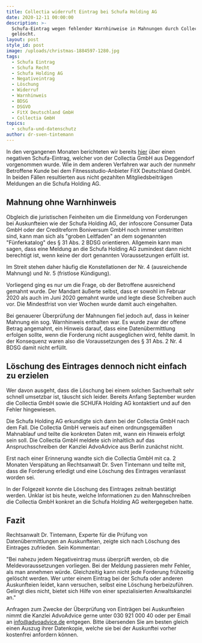 ```yaml
---
title: Collectia widerruft Eintrag bei Schufa Holding AG
date: 2020-12-11 00:00:00
description: >-
  Schufa-Eintrag wegen fehlender Warnhinweise in Mahnungen durch Collectia GmbH
  gelöscht.
layout: post
style_id: post
image: /uploads/christmas-1884597-1280.jpg
tags:
  - Schufa Eintrag
  - Schufa Recht
  - Schufa Holding AG
  - Negativeintrag
  - Löschung
  - Widerruf
  - Warnhinweis
  - BDSG
  - DSGVO
  - FitX Deutschland GmbH
  - Collectia GmbH
topics:
  - schufa-und-datenschutz
author: dr-sven-tintemann
---
```


In den vergangenen Monaten berichteten wir bereits [hier](https://www.anwalt.de/rechtstipps/landgericht-berlin-verurteilt-inkassofirma-zu-euro-schmerzensgeld-nach-schufa-eintrag_182876.html)&nbsp;über einen negativen Schufa-Eintrag, welcher von der Collectia GmbH aus Deggendorf vorgenommen wurde. Wie in dem anderen Verfahren war auch der nunmehr Betroffene Kunde bei dem Fitnessstudio-Anbieter FitX Deutschland GmbH. In beiden Fällen resultierten aus nicht gezahlten Mitgliedsbeiträgen Meldungen an die Schufa Holding AG.

## Mahnung ohne Warnhinweis&nbsp;

Obgleich die juristischen Feinheiten um die Einmeldung von Forderungen bei Auskunfteien wie der Schufa Holding AG, der infoscore Consumer Data GmbH oder der Creditreform Boniversum GmbH noch immer umstritten sind, kann man sich als "groben Leitfaden" an dem sogenannten "Fünferkatalog" des &sect; 31 Abs. 2 BDSG orientieren. Allgemein kann man sagen, dass eine Meldung an die Schufa Holding AG zumindest dann nicht berechtigt ist, wenn keine der dort genannten Voraussetzungen erfüllt ist.&nbsp;

Im Streit stehen daher häufig die Konstellationen der Nr. 4 (ausreichende Mahnung) und Nr. 5 (fristlose Kündigung).

Vorliegend ging es nur um die Frage, ob der Betroffene ausreichend gemahnt wurde. Der Mandant äu&szlig;erte selbst, dass er sowohl im Februar 2020 als auch im Juni 2020 gemahnt wurde und legte diese Schreiben auch vor. Die Mindestfrist von vier Wochen wurde damit auch eingehalten.

Bei genauerer Überprüfung der Mahnungen fiel jedoch auf, dass in keiner Mahnung ein sog. Warnhinweis enthalten war. Es wurde zwar der offene Betrag angemahnt, ein Hinweis darauf, dass eine Datenübermittlung erfolgen sollte, wenn die Forderung nicht ausgeglichen wird, fehlte damit. In der Konsequenz waren also die Voraussetzungen des &sect; 31 Abs. 2 Nr. 4 BDSG damit nicht erfüllt.

## Löschung des Eintrages dennoch nicht einfach zu erzielen

Wer davon ausgeht, dass die Löschung bei einem solchen Sachverhalt sehr schnell umsetzbar ist, täuscht sich leider. Bereits Anfang September wurden die Collectia GmbH sowie die SCHUFA Holding AG kontaktiert und auf den Fehler hingewiesen.

Die Schufa Holding AG erkundigte sich dann bei der Collectia GmbH nach dem Fall. Die Collectia GmbH verweis auf einen ordnungsgemä&szlig;en Mahnablauf und teilte die konkreten Daten mit, wann ein Hinweis erfolgt sein soll. Die Collectia GmbH meldete sich inhaltlich auf das Anspruchsschreiben der Kanzlei AdvoAdvice aus Berlin zunächst nicht.

Erst nach einer Erinnerung wandte sich die Collectia GmbH mit ca. 2 Monaten Verspätung an Rechtsanwalt Dr. Sven Tintemann und teilte mit, dass die Forderung erledigt und eine Löschung des Eintrages veranlasst worden sei.

In der Folgezeit konnte die Löschung des Eintrages zeitnah bestätigt werden. Unklar ist bis heute, welche Informationen zu den Mahnschreiben die Collectia GmbH konkret an die Schufa Holding AG weitergegeben hatte.&nbsp;

## Fazit

Rechtsanwalt Dr. Tintemann, Experte für die Prüfung von Datenübermittlungen an Auskunfteien, zeigte sich nach Löschung des Eintrages zufrieden. Sein Kommentar:

"Bei nahezu jedem Negativeintrag muss überprüft werden, ob die Meldevoraussetzungen vorliegen. Bei der Meldung passieren mehr Fehler, als man annehmen würde. Gleichzeitig kann nicht jede Forderung frühzeitig gelöscht werden. Wer unter einem Eintrag bei der Schufa oder anderen Auskunfteien leidet, kann versuchen, selbst eine Löschung herbeizuführen. Gelingt dies nicht, bietet sich Hilfe von einer spezialisierten Anwaltskanzlei an."

Anfragen zum Zwecke der Überprüfung von Einträgen bei Auskunfteien nimmt die Kanzlei AdvoAdvice gerne unter 030 921 000 40 oder per Email an info@advoadvice.de entgegen. Bitte übersenden Sie am besten gleich einen Auszug ihrer Datenkopie, welche sie bei der Auskunftei vorher kostenfrei anfordern können.&nbsp;

&nbsp;

&nbsp;

